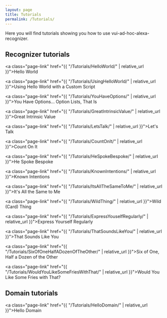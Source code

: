 ```yaml
---
layout: page
title: Tutorials
permalink: /Tutorials/
---
```

Here you will find tutorials showing you how to use vui-ad-hoc-alexa-recognizer.

## Recognizer tutorials

<a class="page-link" href="{{ "/Tutorials/HelloWorld/" | relative_url }}">Hello World</a>

<a class="page-link" href="{{ "/Tutorials/UsingHelloWorld/" | relative_url }}">Using Hello World with a Custom Script</a>

<a class="page-link" href="{{ "/Tutorials/YouHaveOptions/" | relative_url }}">You Have Options... Option Lists, That Is</a>

<a class="page-link" href="{{ "/Tutorials/GreatIntrinsicValue/" | relative_url }}">Great Intrinsic Value</a>

<a class="page-link" href="{{ "/Tutorials/LetsTalk/" | relative_url }}">Let's Talk</a>

<a class="page-link" href="{{ "/Tutorials/CountOnIt/" | relative_url }}">Count On It</a>

<a class="page-link" href="{{ "/Tutorials/HeSpokeBespoke/" | relative_url }}">He Spoke Bespoke</a>

<a class="page-link" href="{{ "/Tutorials/KnownIntentions/" | relative_url }}">Known Intentions</a>

<a class="page-link" href="{{ "/Tutorials/ItsAllTheSameToMe/" | relative_url }}">It's All the Same to Me</a>

<a class="page-link" href="{{ "/Tutorials/WildThing/" | relative_url }}">Wild (Card) Thing</a>

<a class="page-link" href="{{ "/Tutorials/ExpressYouselfRegularly/" | relative_url }}">Express Yourself Regularly</a>

<a class="page-link" href="{{ "/Tutorials/ThatSoundsLikeYou/" | relative_url }}">That Sounds Like You</a>

<a class="page-link" href="{{ "/Tutorials/SixOfOneHalfADozenOfTheOther/" | relative_url }}">Six of One, Half a Dozen of the Other</a>

<a class="page-link" href="{{ "/Tutorials/WouldYouLikeSomeFriesWithThat/" | relative_url }}">Would You Like Some Fries with That?</a>

## Domain tutorials

<a class="page-link" href="{{ "/Tutorials/HelloDomain/" | relative_url }}">Hello Domain</a>
